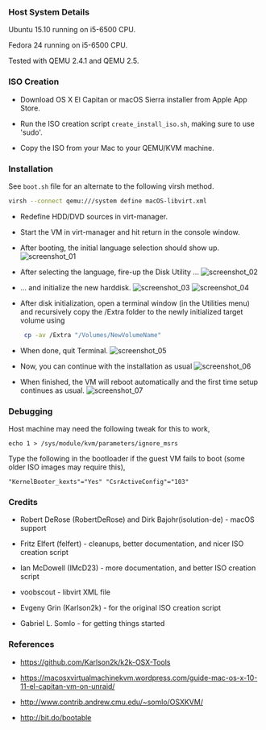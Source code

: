 ### Host System Details

Ubuntu 15.10 running on i5-6500 CPU.

Fedora 24 running on i5-6500 CPU.

Tested with QEMU 2.4.1 and QEMU 2.5.

### ISO Creation

* Download OS X El Capitan or macOS Sierra installer from Apple App Store.

* Run the ISO creation script `create_install_iso.sh`, making sure to use 'sudo'.

* Copy the ISO from your Mac to your QEMU/KVM machine.

### Installation

See `boot.sh` file for an alternate to the following virsh method.

```bash
virsh --connect qemu:///system define macOS-libvirt.xml

```

* Redefine HDD/DVD sources in virt-manager.

* Start the VM in virt-manager and hit return in the console window.

* After booting, the initial language selection should show up.
![screenshot_01](https://cloud.githubusercontent.com/assets/731252/17645877/5136b1ac-61b2-11e6-8d90-29f5cc11ae01.png)

* After selecting the language, fire-up the Disk Utility ...
![screenshot_02](https://cloud.githubusercontent.com/assets/731252/17645881/513b6918-61b2-11e6-91f2-026d953cbe0b.png)

* ... and initialize the new harddisk.
![screenshot_03](https://cloud.githubusercontent.com/assets/731252/17645878/51373d48-61b2-11e6-8740-69c86bf92d31.png)
![screenshot_04](https://cloud.githubusercontent.com/assets/731252/17645879/513ae704-61b2-11e6-9a54-109c37132783.png)

* After disk initialization, open a terminal window (in the Utilities menu) and recursively copy the /Extra folder
  to the newly initialized target volume using
  ```bash
   cp -av /Extra "/Volumes/NewVolumeName"
  ```
* When done, quit Terminal.
![screenshot_05](https://cloud.githubusercontent.com/assets/731252/17645876/5136ad6a-61b2-11e6-84cd-cb7851119292.png)

* Now, you can continue with the installation as usual
![screenshot_06](https://cloud.githubusercontent.com/assets/731252/17645880/513b2c3c-61b2-11e6-889c-3e4f5a0612ca.png)

* When finished, the VM will reboot automatically and the first time setup continues as usual.
![screenshot_07](https://cloud.githubusercontent.com/assets/731252/17645882/51517a50-61b2-11e6-8bb5-70c810d80b2b.png)

### Debugging

Host machine may need the following tweak for this to work,

```
echo 1 > /sys/module/kvm/parameters/ignore_msrs
```

Type the following in the bootloader if the guest VM fails to boot (some older
ISO images may require this),

```
"KernelBooter_kexts"="Yes" "CsrActiveConfig"="103"
```

### Credits

* Robert DeRose (RobertDeRose) and Dirk Bajohr(isolution-de) - macOS support

* Fritz Elfert (felfert) - cleanups, better documentation, and nicer ISO creation script

* Ian McDowell (IMcD23) - more documentation, and better ISO creation script

* voobscout - libvirt XML file

* Evgeny Grin (Karlson2k) - for the original ISO creation script

* Gabriel L. Somlo - for getting things started

### References

* https://github.com/Karlson2k/k2k-OSX-Tools

* https://macosxvirtualmachinekvm.wordpress.com/guide-mac-os-x-10-11-el-capitan-vm-on-unraid/

* http://www.contrib.andrew.cmu.edu/~somlo/OSXKVM/

* http://bit.do/bootable
